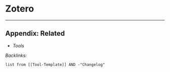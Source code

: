# Zotero

---

## Appendix: Related

* *Tools*

*Backlinks:*

````dataview
list from [[Tool-Template]] AND -"Changelog"
````
